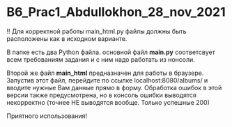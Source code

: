 # B6_Prac1_Abdullokhon_28_nov_2021

!! Для корректной работы main_html.py файлы должны быть расположены как в исходном варианте.

В папке есть два Python файла. 
основной файл **main.py** соответсвует всем требованиям задания и с ним надо работать из нонсоли.

Второй же файл **main_html** предназначен для работы в браузере. Запустив этот файл, перейдите по
ссылке localhost:8080/albums/ и вводите нужные Вам данные прямо в форму.
Обработка ошибок в этой версии также предусмотрена, но в консоль ошибки выводятся некорректно
(точнее НЕ выводятся вообще. Только успешные 200)

Приятного использования!
